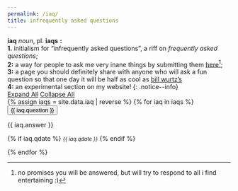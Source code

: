 ```yaml
---
permalink: /iaq/
title: infrequently asked questions
---
```


**iaq** *noun*, pl. **iaqs** **:** <br>
  **1.** initialism for “infrequently asked questions”, a riff on *frequently asked questions*; <br>
  **2:** a way for people to ask me very inane things by submitting them [here](https://docs.google.com/forms/d/e/1FAIpQLSfx3GqkDudgWlpfbI7Pa0IrRgqp4pz1BKPDypk_HMdmEJdrDQ/viewform)[^1]; <br>
  **3:** a page you should definitely share with anyone who will ask a fun question so that one day it will be half as cool as [bill wurtz’s](https://billwurtz.com/questions/questions.html) <br>
  **4:** an experimental section on my website!
{: .notice--info}

<div class="container" style="margin-top: -1em;">
  <a href="#" id="expand-all" class="btn btn--primary">Expand All</a> <!-- Format button to use btn btn--primary class -->
  <a href="#" id="collapse-all" class="btn btn--primary">Collapse All</a> <!-- Add button to collapse all -->
  <div class="accordion">
    {% assign iaqs = site.data.iaq | reverse %}
    {% for iaq in iaqs %}
    <div class="accordion-item">
      <button id="accordion-button-{{ forloop.index }}" aria-expanded="false"><span class="accordion-title">{{ iaq.question }}</span><span class="icon" aria-hidden="true"></span></button>
      <div class="accordion-content">
        <p>{{ iaq.answer }} </p> <p>{% if iaq.qdate %} <small><i>{{ iaq.qdate }}</i></small> {% endif %} </p>
      </div>
    </div>
    {% endfor %}
  </div>
</div>

[^1]: no promises you will be answered, but will try to respond to all i find entertaining :)
